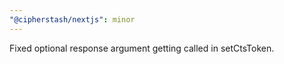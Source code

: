 ```yaml
---
"@cipherstash/nextjs": minor
---
```


Fixed optional response argument getting called in setCtsToken.
